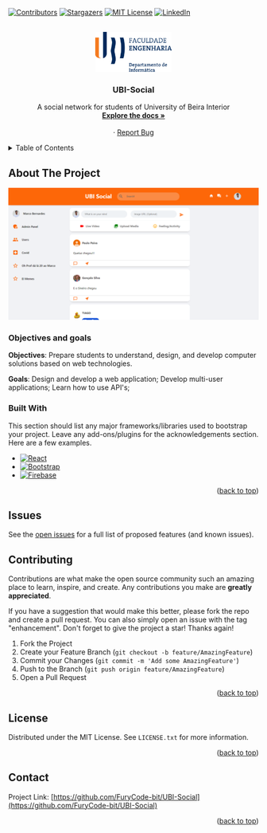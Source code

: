 <!-- Project UBI-Social: https://github.com/FuryCode-bit/UBI-Social -->
<a name="readme-top"></a>

[![Contributors][contributors-shield]][contributors-url]
[![Stargazers][stars-shield]][stars-url]
[![MIT License][license-shield]][license-url]
[![LinkedIn][linkedin-shield]][linkedin-url]

<!-- PROJECT LOGO -->
<br />
<div align="center">
  <a href="https://github.com/FuryCode-bit/UBI-Social ">
    <img src="readme/fe.png" alt="Logo" height="80">
  </a>

  <h3 align="center">UBI-Social</h3>

  <p align="center"> A social network for students of University of Beira Interior
    <br />
    <a href="https://github.com/FuryCode-bit/UBI-Social"><strong>Explore the docs »</strong></a>
    <br />
    <br />
    <!-- <a href="https://github.com/FuryCode-bit/UBI-Social">View Demo</a> -->
    ·
    <a href="https://github.com/FuryCode-bit/UBI-Social/issues">Report Bug</a>
    <!-- ·
    <a href="https://github.com/FuryCode-bit/UBI-Social/issues">Request Feature</a> -->
  </p>
</div>

<!-- TABLE OF CONTENTS -->
<details>
  <summary>Table of Contents</summary>
  <ol>
    <li>
      <a href="#about-the-project">About The Project</a>
      <ul>
        <li><a href="#built-with">Built With</a></li>
      </ul>
    </li>
    <li>
      <a href="#getting-started">Getting Started</a>
    </li>
    <li><a href="#contributing">Contributing</a></li>
    <li><a href="#license">License</a></li>
    <li><a href="#contact">Contact</a></li>
  </ol>
</details>



<!-- ABOUT THE PROJECT -->
## About The Project

[![UBI-Social][product-screenshot]](https://ubi-social-5a9a6.web.app/)

### Objectives and goals

**Objectives**: Prepare students to understand, design, and develop computer solutions based on web technologies.

**Goals**: Design and develop a web application; Develop multi-user applications; Learn how to use API's;

### Built With

This section should list any major frameworks/libraries used to bootstrap your project. Leave any add-ons/plugins for the acknowledgements section. Here are a few examples.


* [![React][React.js]][React-url]
* [![Bootstrap][Bootstrap.com]][Bootstrap-url]
* [![Firebase][firebase.google.com]][Firebase-url]

<p align="right">(<a href="#readme-top">back to top</a>)</p>


<!-- GETTING STARTED
## Getting Started

### Prerequisites

Before starting the application, it's necessary to:

1. Obtain the data needed for display from the official [**Radnet website**](https://radnet.apambiente.pt/) and save the resulting CSV file as **Valores.csv**.

2. Get a free API Key from [Api-Ninjas](https://api-ninjas.com/)

### Installation

1. Clone the repo
   ```sh
   git clone https://github.com/FuryCode-bit/UBI-Social.git
   ```

2. Enter your API in `config.py` and generate the data
   ```python
   API_KEY = 'YOUR_API_KEY'
   ```
   ```sh
   cd backend
   python3 getData.py
   ```


3. Import database script to your sql server
   ```sh
   cd backend/database/script.sql
   ```

4. Insert the all procedures, triggers and the data generated earlier
   ```sh
   cd backend/database/insertData.sql
   ```

5. Install NPM packages
      ```sh
   cd frontend
   npm install
   ```

6. Install Python packages
      ```sh
   cd backend
   pip3 install -r requirements.txt
   ```

<p align="right">(<a href="#readme-top">back to top</a>)</p> -->

<!-- Issues -->
## Issues

See the [open issues](https://github.com/FuryCode-bit/UBI-Social/issues) for a full list of proposed features (and known issues).

<!-- CONTRIBUTING -->
## Contributing

Contributions are what make the open source community such an amazing place to learn, inspire, and create. Any contributions you make are **greatly appreciated**.

If you have a suggestion that would make this better, please fork the repo and create a pull request. You can also simply open an issue with the tag "enhancement".
Don't forget to give the project a star! Thanks again!

1. Fork the Project
2. Create your Feature Branch (`git checkout -b feature/AmazingFeature`)
3. Commit your Changes (`git commit -m 'Add some AmazingFeature'`)
4. Push to the Branch (`git push origin feature/AmazingFeature`)
5. Open a Pull Request

<p align="right">(<a href="#readme-top">back to top</a>)</p>



<!-- LICENSE -->
## License

Distributed under the MIT License. See `LICENSE.txt` for more information.

<p align="right">(<a href="#readme-top">back to top</a>)</p>



<!-- CONTACT -->
## Contact

Project Link: [https://github.com/FuryCode-bit/UBI-Social](https://github.com/FuryCode-bit/UBI-Social)

<p align="right">(<a href="#readme-top">back to top</a>)</p>

<!-- MARKDOWN LINKS & IMAGES -->

[contributors-shield]: https://img.shields.io/github/contributors/FuryCode-bit/UBI-Social.svg?style=for-the-badge
[contributors-url]: https://github.com/FuryCode-bit/UBI-Social/graphs/contributors
[forks-shield]: https://img.shields.io/github/forks/FuryCode-bit/UBI-Social.svg?style=for-the-badge
[forks-url]: https://github.com/FuryCode-bit/UBI-Social/network/members
[stars-shield]: https://img.shields.io/github/stars/FuryCode-bit/UBI-Social.svg?style=for-the-badge
[stars-url]: https://github.com/FuryCode-bit/UBI-Social/stargazers
[issues-shield]: https://img.shields.io/github/issues/FuryCode-bit/UBI-Social.svg?style=for-the-badge
[issues-url]: https://github.com/FuryCode-bit/UBI-Social/issues
[license-shield]: https://img.shields.io/github/license/FuryCode-bit/UBI-Social.svg?style=for-the-badge
[license-url]: https://github.com/FuryCode-bit/UBI-Social/blob/master/LICENSE.txt
[linkedin-shield]: https://img.shields.io/badge/-LinkedIn-black.svg?style=for-the-badge&logo=linkedin&colorB=555
[linkedin-url]: https://linkedin.com/in/bernardeswebdev
[product-screenshot]: readme/image.png
[Next.js]: https://img.shields.io/badge/next.js-000000?style=for-the-badge&logo=nextdotjs&logoColor=white
[Next-url]: https://nextjs.org/
[React.js]: https://img.shields.io/badge/React-20232A?style=for-the-badge&logo=react&logoColor=61DAFB
[React-url]: https://reactjs.org/
[Vue.js]: https://img.shields.io/badge/Vue.js-35495E?style=for-the-badge&logo=vuedotjs&logoColor=4FC08D
[Vue-url]: https://vuejs.org/
[Angular.io]: https://img.shields.io/badge/Angular-DD0031?style=for-the-badge&logo=angular&logoColor=white
[Angular-url]: https://angular.io/
[Svelte.dev]: https://img.shields.io/badge/Svelte-4A4A55?style=for-the-badge&logo=svelte&logoColor=FF3E00
[Svelte-url]: https://svelte.dev/
[Laravel.com]: https://img.shields.io/badge/Laravel-FF2D20?style=for-the-badge&logo=laravel&logoColor=white
[Laravel-url]: https://laravel.com
[Bootstrap.com]: https://img.shields.io/badge/Bootstrap-563D7C?style=for-the-badge&logo=bootstrap&logoColor=white
[Bootstrap-url]: https://getbootstrap.com
[flask]: https://img.shields.io/badge/flask-0769AD?style=for-the-badge&logo=flask&logoColor=white
[Flask-url]: https://flask.palletsprojects.com/en/3.0.x/
[JQuery.com]: https://img.shields.io/badge/jQuery-0769AD?style=for-the-badge&logo=jquery&logoColor=white
[JQuery-url]: https://jquery.com 
[firebase.google.com]: https://img.shields.io/badge/firebase-0769AD?style=for-the-badge&logo=firebase&logoColor=white
[Firebase-url]: https://firebase.google.com
